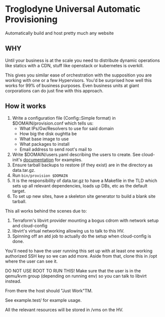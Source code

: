 # Troglodyne Universal Automatic Provisioning

Automatically build and host pretty much any website

## WHY

Until your business is at the scale you need to distribute dynamic operations like statics with a CDN, stuff like openstack or kubernetes is overkill.

This gives you similar ease of orchestration with the supposition you are working with one or a few Hypervisors.
You'd be surprised how well this works for 99% of business purposes.
Even business units at giant corporations can do just fine with this approach.

## How it works

1. Write a configuration file (Config::Simple format) in $DOMAIN/provision.conf which tells us:
    * What IPs/Gw/Resolvers to use for said domain
    * How big the disk oughtta be
    * What base image to use
    * What packages to install
    * Email address to send root's mail to
2. Write $DOMAIN/users.yaml describing the users to create. See cloud-init's [documentation](https://cloudinit.readthedocs.io/en/latest/reference/modules.html#users-and-groups) for examples.
2. Ensure tarball backups to restore (if they exist) are in the directory as data.tar.gz.
2. Run `bin/provision $DOMAIN`
3. It is the responsibility of data.tar.gz to have a Makefile in the TLD which sets up all relevant dependencies, loads up DBs, etc as the default target.
4. To set up new sites, have a skeleton site generator to build a blank site tarball.

This all works behind the scenes due to:
1. Terraform's libvirt provider mounting a bogus cdrom with network setup and cloud-config
2. libvirt's virtual networking allowing us to talk to this HV.
3. Spinning off an atd job to actually do the setup when cloud-config is done.

You'll need to have the user running this set up with at least one working authorized SSH key so we can add more.
Aside from that, clone this in /opt where the user can see it.

DO NOT USE ROOT TO RUN THIS!
Make sure that the user is in the qemu/kvm group (depending on running env) so you can talk to libvirt instead.

From there the host should "Just Work"TM.

See example.test/ for example usage.

All the relevant resources will be stored in /vms on the HV.

